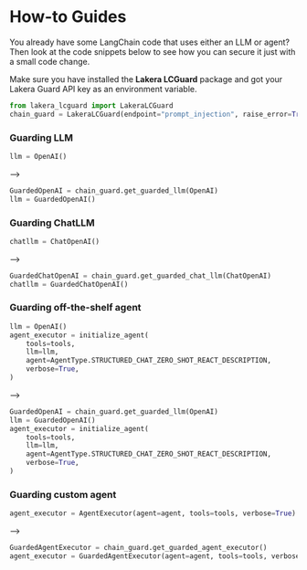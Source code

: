 # How-to Guides

You already have some LangChain code that uses either an LLM or agent? Then look at the code snippets below to see how you can secure it just with a small code change.

Make sure you have installed the **Lakera LCGuard** package and got your Lakera Guard API key as an environment variable.

```python
from lakera_lcguard import LakeraLCGuard
chain_guard = LakeraLCGuard(endpoint="prompt_injection", raise_error=True)
```

### Guarding LLM

```python
llm = OpenAI()
```

-->

```python
GuardedOpenAI = chain_guard.get_guarded_llm(OpenAI)
llm = GuardedOpenAI()
```

### Guarding ChatLLM

```python
chatllm = ChatOpenAI()
```

-->

```python
GuardedChatOpenAI = chain_guard.get_guarded_chat_llm(ChatOpenAI)
chatllm = GuardedChatOpenAI()
```

### Guarding off-the-shelf agent

```python
llm = OpenAI()
agent_executor = initialize_agent(
    tools=tools,
    llm=llm,
    agent=AgentType.STRUCTURED_CHAT_ZERO_SHOT_REACT_DESCRIPTION,
    verbose=True,
)
```

-->

```python
GuardedOpenAI = chain_guard.get_guarded_llm(OpenAI)
llm = GuardedOpenAI()
agent_executor = initialize_agent(
    tools=tools,
    llm=llm,
    agent=AgentType.STRUCTURED_CHAT_ZERO_SHOT_REACT_DESCRIPTION,
    verbose=True,
)
```

### Guarding custom agent

```python
agent_executor = AgentExecutor(agent=agent, tools=tools, verbose=True)
```

-->

```python
GuardedAgentExecutor = chain_guard.get_guarded_agent_executor()
agent_executor = GuardedAgentExecutor(agent=agent, tools=tools, verbose=True)
```
